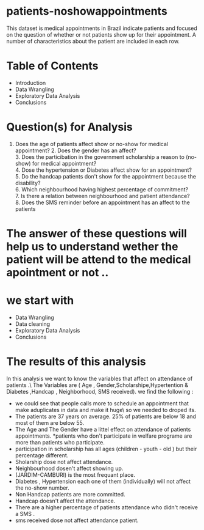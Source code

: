 # patients-noshowappointments
This dataset is medical appointments in Brazil indicate patients and focused on the question of whether or not patients show up for their appointment. A number of characteristics about the patient are included in each row.
# Table of Contents
* Introduction
* Data Wrangling
* Exploratory Data Analysis
* Conclusions
# Question(s) for Analysis
 1. Does the age of patients affect show or no-show for medical appointment?
     2. Does the gender has an affect?  
     3. Does the particibation in the government scholarship a reason to (no-show) for medical appointment?\
     4. Dose the hypertension or Diabetes affect show for an appointment?  
     5. Do the handcap patients don't show for the appointment because the disability?  
     6. Which neighbourhood having highest percentage of commitment?  
     7.  Is there a relation between neighbourhood and patient attendance?  
     8. Does the SMS reminder before an appointment has an affect to the patients
 # The answer of these questions will help us to understand wether the patient will be attend to the medical apointment or not ..
 # we start with 
 * Data Wrangling
 * Data cleaning
 * Exploratory Data Analysis
 * Conclusions
 # The results of this analysis
 In this analysis we want to know the variables that affect on attendance of patients .\ The Variables are ( Age , Gender,Scholarshipe,Hypertention & Diabetes ,Handcap , Neighborhood, SMS received). we find the following :

* we could see that people calls more to schedule an appointment that make aduplicates in data and make it huge\ so we needed to droped its.
* The patients are 37 years on average. 25% of patients are below 18 and most of them are below 55.
* The Age and The Gender have a littel effect on attendance of patients appointments.
*patients who don't participate in welfare programe are more than patients who participate.
* participation in scholarship has all ages (children - youth - old ) but their percentage different.
* Sholarship dose not affect attendance.
* Neighbourhood dosen't affect showing up.
* (JARDIM-CAMBURI) is the most frequant place.
* Diabetes , Hypertension each one of them (individually) will not affect the no-show number.
* Non Handcap patients are more committed.
* Handcap doesn't affect the attendance.
* There are a higher percentage of patients attendance who didn't receive a SMS .
* sms received dose not affect attendance patient.
